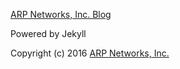 [ARP Networks, Inc. Blog](https://arpnetworks.com/blog)

Powered by Jekyll

Copyright (c) 2016 [ARP Networks, Inc.](https://arpnetworks.com)
